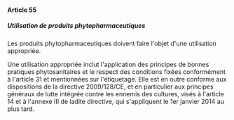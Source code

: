 #### Article 55
##### Utilisation de produits phytopharmaceutiques

Les produits phytopharmaceutiques doivent faire l'objet d'une utilisation appropriée.

Une utilisation appropriée inclut l'application des principes de bonnes pratiques phytosanitaires et le respect des conditions fixées conformément à l'article 31 et mentionnées sur l'étiquetage. Elle est en outre conforme aux dispositions de la directive 2009/128/CE, et en particulier aux principes généraux de lutte intégrée contre les ennemis des cultures, visés à l'article 14 et à l'annexe III de ladite directive, qui s'appliquent le 1er janvier 2014 au plus tard.